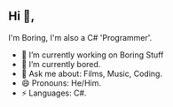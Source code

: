 ## Hi 👋, 
I'm Boring, I'm also a C# 'Programmer'.

- 🔭 I’m currently working on Boring Stuff
- 🌱 I’m currently bored.
- 💬 Ask me about: Films, Music, Coding.
- 😄 Pronouns: He/Him.
- ⚡ Languages: C#.
